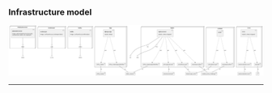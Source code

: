 

### Infrastructure model

![Infrastructure main model](.infragenie/infrastructure_main_model.png)

---

